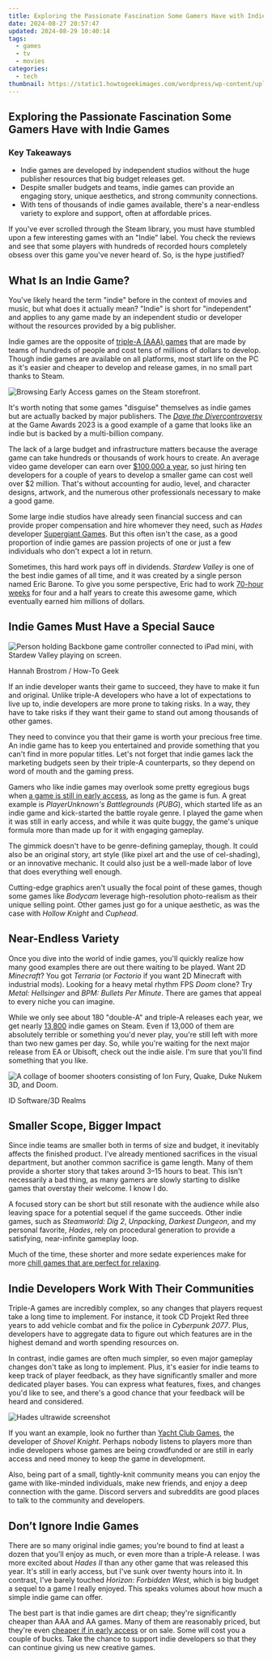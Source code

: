 ```yaml
---
title: Exploring the Passionate Fascination Some Gamers Have with Indie Games
date: 2024-08-27 20:57:47
updated: 2024-08-29 10:40:14
tags:
  - games
  - tv
  - movies
categories:
  - tech
thumbnail: https://static1.howtogeekimages.com/wordpress/wp-content/uploads/2024/07/a-background-with-pixelated-clouds-and-some-indie-game-characters-in-the-center.jpg
---
```


## Exploring the Passionate Fascination Some Gamers Have with Indie Games

### Key Takeaways

* Indie games are developed by independent studios without the huge publisher resources that big budget releases get.
* Despite smaller budgets and teams, indie games can provide an engaging story, unique aesthetics, and strong community connections.
* With tens of thousands of indie games available, there's a near-endless variety to explore and support, often at affordable prices.

 If you've ever scrolled through the Steam library, you must have stumbled upon a few interesting games with an "Indie" label. You check the reviews and see that some players with hundreds of recorded hours completely obsess over this game you've never heard of. So, is the hype justified?

##  What Is an Indie Game?

 You've likely heard the term "indie" before in the context of movies and music, but what does it actually mean? "Indie" is short for "independent" and applies to any game made by an independent studio or developer without the resources provided by a big publisher.

 Indie games are the opposite of [triple-A (AAA) games](https://instagram-videos.techidaily.com/updated-in-2024-immediate-techniques-for-instagram-video-audio-extraction-mp3/) that are made by teams of hundreds of people and cost tens of millions of dollars to develop. Though indie games are available on all platforms, most start life on the PC as it's easier and cheaper to develop and release games, in no small part thanks to Steam.

![Browsing Early Access games on the Steam storefront.](https://static1.howtogeekimages.com/wordpress/wp-content/uploads/2024/06/screenshot-2024-06-27-at-11-27-12.png) 

 It's worth noting that some games "disguise" themselves as indie games but are actually backed by major publishers. The [_Dave the Diver_](http://www.gameleap.com/articles/the-game-awards-2023-dave-the-diver-controversy-explained)[controversy](http://www.gameleap.com/articles/the-game-awards-2023-dave-the-diver-controversy-explained) at the Game Awards 2023 is a good example of a game that looks like an indie but is backed by a multi-billion company.

 The lack of a large budget and infrastructure matters because the average game can take hundreds or thousands of work hours to create. An average video game developer can earn over [$100,000 a year](https://www.ziprecruiter.com/Salaries/What-Is-the-Average-GAME-Developer-Salary-by-State#:~:text=How%20Much%20Do%20Game%20Developer%20Jobs%20Pay%20per%20Year%3F&text=%2481%2C500%20is%20the%2025th%20percentile,Salaries%20below%20this%20are%20outliers.&text=%24124%2C000%20is%20the%2075th%20percentile.), so just hiring ten developers for a couple of years to develop a smaller game can cost well over $2 million. That's without accounting for audio, level, and character designs, artwork, and the numerous other professionals necessary to make a good game.

 Some large indie studios have already seen financial success and can provide proper compensation and hire whomever they need, such as _Hades_ developer [Supergiant Games](https://www.supergiantgames.com/). But this often isn't the case, as a good proportion of indie games are passion projects of one or just a few individuals who don't expect a lot in return.

 Sometimes, this hard work pays off in dividends. _Stardew Valley_ is one of the best indie games of all time, and it was created by a single person named Eric Barone. To give you some perspective, Eric had to work [70-hour weeks](http://en.wikipedia.org/wiki/Eric%5FBarone) for four and a half years to create this awesome game, which eventually earned him millions of dollars.

##  Indie Games Must Have a Special Sauce

![Person holding Backbone game controller connected to iPad mini, with Stardew Valley playing on screen.](https://static1.howtogeekimages.com/wordpress/wp-content/uploads/2024/06/ipadministardew.jpeg) 

Hannah Brostrom / How-To Geek

 If an indie developer wants their game to succeed, they have to make it fun and original. Unlike triple-A developers who have a lot of expectations to live up to, indie developers are more prone to taking risks. In a way, they have to take risks if they want their game to stand out among thousands of other games.

 They need to convince you that their game is worth your precious free time. An indie game has to keep you entertained and provide something that you can't find in more popular titles. Let's not forget that indie games lack the marketing budgets seen by their triple-A counterparts, so they depend on word of mouth and the gaming press.

 Gamers who like indie games may overlook some pretty egregious bugs when [a game is still in early access](https://instagram-video-recordings.techidaily.com/guide-to-seamlessly-share-your-igtv-story-for-2024/), as long as the game is fun. A great example is _PlayerUnknown's Battlegrounds_ (_PUBG_), which started life as an indie game and kick-started the battle royale genre. I played the game when it was still in early access, and while it was quite buggy, the game's unique formula more than made up for it with engaging gameplay.

 The gimmick doesn't have to be genre-defining gameplay, though. It could also be an original story, art style (like pixel art and the use of cel-shading), or an innovative mechanic. It could also just be a well-made labor of love that does everything well enough.

 Cutting-edge graphics aren't usually the focal point of these games, though some games like _Bodycam_ leverage high-resolution photo-realism as their unique selling point. Other games just go for a unique aesthetic, as was the case with _Hollow Knight_ and _Cuphead_.

##  Near-Endless Variety

 Once you dive into the world of indie games, you'll quickly realize how many good examples there are out there waiting to be played. Want 2D _Minecraft_? You got _Terraria_ (or _Factorio_ if you want 2D Minecraft with industrial mods). Looking for a heavy metal rhythm FPS _Doom_ clone? Try _Metal: Hellsinger_ and _BPM: Bullets Per Minute_. There are games that appeal to every niche you can imagine.

 While we only see about 180 "double-A" and triple-A releases each year, we get nearly [13,800](https://www.statista.com/statistics/1411839/number-games-released-steam-developer-type/) indie games on Steam. Even if 13,000 of them are absolutely terrible or something you'd never play, you're still left with more than two new games per day. So, while you're waiting for the next major release from EA or Ubisoft, check out the indie aisle. I'm sure that you'll find something that you like.

![A collage of boomer shooters consisting of Ion Fury, Quake, Duke Nukem 3D, and Doom.](https://static1.howtogeekimages.com/wordpress/wp-content/uploads/2023/11/boomer-shooter-hero.png) 

ID Software/3D Realms

##  Smaller Scope, Bigger Impact

 Since indie teams are smaller both in terms of size and budget, it inevitably affects the finished product. I've already mentioned sacrifices in the visual department, but another common sacrifice is game length. Many of them provide a shorter story that takes around 3–15 hours to beat. This isn't necessarily a bad thing, as many gamers are slowly starting to dislike games that overstay their welcome. I know I do.

 A focused story can be short but still resonate with the audience while also leaving space for a potential sequel if the game succeeds. Other indie games, such as _Steamworld: Dig 2_, _Unpacking_, _Darkest Dungeon_, and my personal favorite, _Hades_, rely on procedural generation to provide a satisfying, near-infinite gameplay loop.

 Much of the time, these shorter and more sedate experiences make for more [chill games that are perfect for relaxing](https://screen-sharing-recording.techidaily.com/streamlined-strategies-for-powerpoint-recordings-for-2024/).

##  Indie Developers Work With Their Communities

 Triple-A games are incredibly complex, so any changes that players request take a long time to implement. For instance, it took CD Projekt Red three years to add vehicle combat and fix the police in _Cyberpunk 2077_. Plus, developers have to aggregate data to figure out which features are in the highest demand and worth spending resources on.

 In contrast, indie games are often much simpler, so even major gameplay changes don't take as long to implement. Plus, it's easier for indie teams to keep track of player feedback, as they have significantly smaller and more dedicated player bases. You can express what features, fixes, and changes you'd like to see, and there's a good chance that your feedback will be heard and considered.

![Hades ultrawide screenshot](https://static1.howtogeekimages.com/wordpress/wp-content/uploads/2021/01/70b599fb.jpg) 

 If you want an example, look no further than [Yacht Club Games](https://www.cbr.com/game-companies-listens-ignores-fans/), the developer of _Shovel Knight_. Perhaps nobody listens to players more than indie developers whose games are being crowdfunded or are still in early access and need money to keep the game in development.

 Also, being part of a small, tightly-knit community means you can enjoy the game with like-minded individuals, make new friends, and enjoy a deep connection with the game. Discord servers and subreddits are good places to talk to the community and developers.

##  Don’t Ignore Indie Games

 There are so many original indie games; you're bound to find at least a dozen that you'll enjoy as much, or even more than a triple-A release. I was more excited about _Hades II_ than any other game that was released this year. It's still in early access, but I've sunk over twenty hours into it. In contrast, I've barely touched _Horizon: Forbidden West_, which is big budget a sequel to a game I really enjoyed. This speaks volumes about how much a simple indie game can offer.

 The best part is that indie games are dirt cheap; they're significantly cheaper than AAA and AA games. Many of them are reasonably priced, but they're even [cheaper if in early access](https://technical-tips.techidaily.com/effortless-pdf-modification-techniques-discover-3-simple-strategies/) or on sale. Some will cost you a couple of bucks. Take the chance to support indie developers so that they can continue giving us new creative games.

<ins class="adsbygoogle"
     style="display:block"
     data-ad-format="autorelaxed"
     data-ad-client="ca-pub-7571918770474297"
     data-ad-slot="1223367746"></ins>



<ins class="adsbygoogle"
     style="display:block"
     data-ad-client="ca-pub-7571918770474297"
     data-ad-slot="8358498916"
     data-ad-format="auto"
     data-full-width-responsive="true"></ins>
